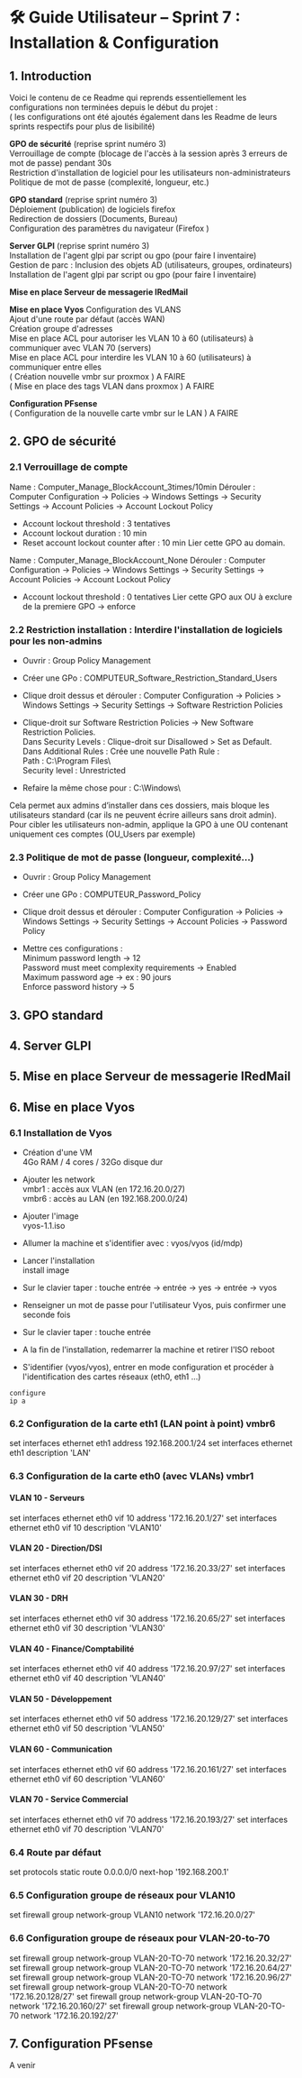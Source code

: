 # 🛠️ Guide Utilisateur – Sprint 7 : Installation & Configuration    

## 1. Introduction    
Voici le contenu de ce Readme qui reprends essentiellement les configurations non terminées depuis le début du projet :  
( les configurations ont été ajoutés également dans les Readme de leurs sprints respectifs pour plus de lisibilité)  

**GPO de sécurité** (reprise sprint numéro 3)   
Verrouillage de compte (blocage de l'accès à la session après 3 erreurs de mot de passe) pendant 30s   
Restriction d'installation de logiciel pour les utilisateurs non-administrateurs  
Politique de mot de passe (complexité, longueur, etc.)  

**GPO standard** (reprise sprint numéro 3)  
Déploiement (publication) de logiciels firefox  
Redirection de dossiers (Documents, Bureau)  
Configuration des paramètres du navigateur (Firefox )  

**Server GLPI** (reprise sprint numéro 3)  
Installation de l'agent glpi par script ou gpo (pour faire l inventaire)  
Gestion de parc : Inclusion des objets AD (utilisateurs, groupes, ordinateurs)  
Installation de l'agent glpi par script ou gpo (pour faire l inventaire)  

**Mise en place Serveur de messagerie IRedMail** 

**Mise en place Vyos** 
Configuration des VLANS  
Ajout d'une route par défaut (accès WAN)  
Création groupe d'adresses  
Mise en place ACL pour autoriser les VLAN 10 à 60 (utilisateurs) à communiquer avec VLAN 70 (servers)  
Mise en place ACL pour interdire les VLAN 10 à 60 (utilisateurs) à communiquer entre elles  
( Création nouvelle vmbr sur proxmox ) A FAIRE   
( Mise en place des tags VLAN dans proxmox ) A FAIRE  

**Configuration PFsense**  
( Configuration de la nouvelle carte vmbr sur le LAN ) A FAIRE  


## 2. GPO de sécurité  

### 2.1 Verrouillage de compte  

Name : Computer_Manage_BlockAccount_3times/10min
Dérouler : Computer Configuration -> Policies -> Windows Settings -> Security Settings -> Account Policies -> Account Lockout Policy
- Account lockout threshold : 3 tentatives
- Account lockout duration : 10 min
- Reset account lockout counter after : 10 min
Lier cette GPO au domain.

Name : Computer_Manage_BlockAccount_None
Dérouler : Computer Configuration -> Policies -> Windows Settings -> Security Settings -> Account Policies -> Account Lockout Policy
- Account lockout threshold : 0 tentatives
Lier cette GPO aux OU à exclure de la premiere GPO
-> enforce


### 2.2 Restriction installation : Interdire l'installation de logiciels pour les non-admins  

- Ouvrir : Group Policy Management

- Créer une GPo : COMPUTEUR_Software_Restriction_Standard_Users

- Clique droit dessus et dérouler : Computer Configuration -> Policies > Windows Settings -> Security Settings -> Software Restriction Policies

- Clique-droit sur Software Restriction Policies -> New Software Restriction Policies.  
Dans Security Levels : Clique-droit sur Disallowed > Set as Default.  
Dans Additional Rules : Crée une nouvelle Path Rule :  
            Path : C:\Program Files\  
            Security level : Unrestricted  
            
- Refaire la même chose pour : C:\Windows\  

Cela permet aux admins d’installer dans ces dossiers, mais bloque les utilisateurs standard (car ils ne peuvent écrire ailleurs sans droit admin).  
Pour cibler les utilisateurs non-admin, applique la GPO à une OU contenant uniquement ces comptes (OU_Users par exemple)  


### 2.3 Politique de mot de passe (longueur, complexité…)  
- Ouvrir : Group Policy Management
  
- Créer une GPo : COMPUTEUR_Password_Policy
  
- Clique droit dessus et dérouler : Computer Configuration -> Policies -> Windows Settings -> Security Settings -> Account Policies -> Password Policy    

- Mettre ces configurations :    
Minimum password length → 12   
Password must meet complexity requirements → Enabled   
Maximum password age → ex : 90 jours   
Enforce password history → 5    

## 3. GPO standard  

## 4. Server GLPI  

## 5. Mise en place Serveur de messagerie IRedMail  

## 6. Mise en place Vyos  

### 6.1 Installation de Vyos  
- Création d'une VM   
4Go RAM / 4 cores / 32Go disque dur  

- Ajouter les network  
vmbr1 : accès aux VLAN (en 172.16.20.0/27)  
vmbr6 : accès au LAN (en 192.168.200.0/24)  

- Ajouter l'image  
vyos-1.1.iso  

- Allumer la machine et s'identifier avec : vyos/vyos (id/mdp)  

- Lancer l'installation  
install image   

- Sur le clavier taper : touche entrée  -> entrée -> yes -> entrée -> vyos  

- Renseigner un mot de passe pour l'utilisateur Vyos, puis confirmer une seconde fois  

- Sur le clavier taper : touche entrée  

- A la fin de l'installation, redemarrer la machine et retirer l'ISO 
reboot 

- S'identifier (vyos/vyos), entrer en mode configuration et procéder à l'identification des cartes réseaux (eth0, eth1 ...)  
``` vyos   
configure   
ip a
```
### 6.2 Configuration de la carte eth1 (LAN point à point) vmbr6 
set interfaces ethernet eth1 address 192.168.200.1/24 
set interfaces ethernet eth1 description 'LAN'

### 6.3 Configuration de la carte eth0 (avec VLANs) vmbr1 

#### VLAN 10 - Serveurs
set interfaces ethernet eth0 vif 10 address '172.16.20.1/27'
set interfaces ethernet eth0 vif 10 description 'VLAN10'

#### VLAN 20 - Direction/DSI
set interfaces ethernet eth0 vif 20 address '172.16.20.33/27'
set interfaces ethernet eth0 vif 20 description 'VLAN20'

#### VLAN 30 - DRH
set interfaces ethernet eth0 vif 30 address '172.16.20.65/27'
set interfaces ethernet eth0 vif 30 description 'VLAN30'

#### VLAN 40 - Finance/Comptabilité
set interfaces ethernet eth0 vif 40 address '172.16.20.97/27'
set interfaces ethernet eth0 vif 40 description 'VLAN40'

#### VLAN 50 - Développement
set interfaces ethernet eth0 vif 50 address '172.16.20.129/27'
set interfaces ethernet eth0 vif 50 description 'VLAN50'

#### VLAN 60 - Communication
set interfaces ethernet eth0 vif 60 address '172.16.20.161/27'
set interfaces ethernet eth0 vif 60 description 'VLAN60'

#### VLAN 70 - Service Commercial
set interfaces ethernet eth0 vif 70 address '172.16.20.193/27'
set interfaces ethernet eth0 vif 70 description 'VLAN70'

### 6.4 Route par défaut
set protocols static route 0.0.0.0/0 next-hop '192.168.200.1'

### 6.5 Configuration groupe de réseaux pour VLAN10
set firewall group network-group VLAN10 network '172.16.20.0/27'

### 6.6 Configuration groupe de réseaux pour VLAN-20-to-70 
set firewall group network-group VLAN-20-TO-70 network '172.16.20.32/27'
set firewall group network-group VLAN-20-TO-70 network '172.16.20.64/27'
set firewall group network-group VLAN-20-TO-70 network '172.16.20.96/27'
set firewall group network-group VLAN-20-TO-70 network '172.16.20.128/27'
set firewall group network-group VLAN-20-TO-70 network '172.16.20.160/27'
set firewall group network-group VLAN-20-TO-70 network '172.16.20.192/27'




## 7. Configuration PFsense  
A venir  
